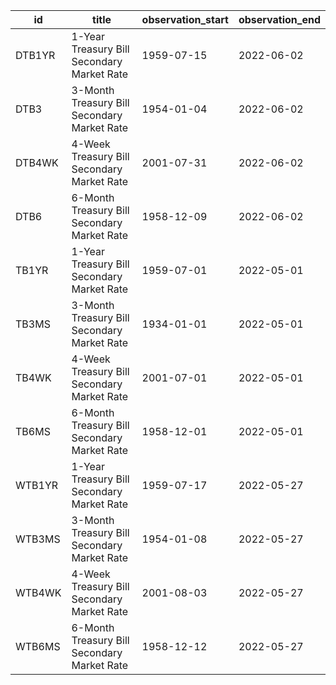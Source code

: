 | id     | title                                       | observation_start   | observation_end   |
|--------|---------------------------------------------|---------------------|-------------------|
| DTB1YR | 1-Year Treasury Bill Secondary Market Rate  | 1959-07-15          | 2022-06-02        |
| DTB3   | 3-Month Treasury Bill Secondary Market Rate | 1954-01-04          | 2022-06-02        |
| DTB4WK | 4-Week Treasury Bill Secondary Market Rate  | 2001-07-31          | 2022-06-02        |
| DTB6   | 6-Month Treasury Bill Secondary Market Rate | 1958-12-09          | 2022-06-02        |
| TB1YR  | 1-Year Treasury Bill Secondary Market Rate  | 1959-07-01          | 2022-05-01        |
| TB3MS  | 3-Month Treasury Bill Secondary Market Rate | 1934-01-01          | 2022-05-01        |
| TB4WK  | 4-Week Treasury Bill Secondary Market Rate  | 2001-07-01          | 2022-05-01        |
| TB6MS  | 6-Month Treasury Bill Secondary Market Rate | 1958-12-01          | 2022-05-01        |
| WTB1YR | 1-Year Treasury Bill Secondary Market Rate  | 1959-07-17          | 2022-05-27        |
| WTB3MS | 3-Month Treasury Bill Secondary Market Rate | 1954-01-08          | 2022-05-27        |
| WTB4WK | 4-Week Treasury Bill Secondary Market Rate  | 2001-08-03          | 2022-05-27        |
| WTB6MS | 6-Month Treasury Bill Secondary Market Rate | 1958-12-12          | 2022-05-27        |